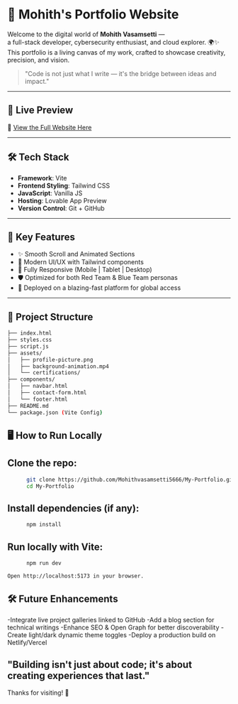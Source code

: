 # 🚀 Mohith's Portfolio Website

Welcome to the digital world of **Mohith Vasamsetti** —  
a full-stack developer, cybersecurity enthusiast, and cloud explorer. 🌍✨  
This portfolio is a living canvas of my work, crafted to showcase creativity, precision, and vision.

> "Code is not just what I write — it's the bridge between ideas and impact."

---

## 🔗 Live Preview

🌟 [View the Full Website Here](https://preview-e9de4ce7--mohith-portfolio.lovable.app/#hero)

---

## 🛠️ Tech Stack

- **Framework**: Vite
- **Frontend Styling**: Tailwind CSS
- **JavaScript**: Vanilla JS
- **Hosting**: Lovable App Preview
- **Version Control**: Git + GitHub

---

## 🎯 Key Features

- ✨ Smooth Scroll and Animated Sections
- 🎨 Modern UI/UX with Tailwind components
- 📱 Fully Responsive (Mobile | Tablet | Desktop)
- 🛡️ Optimized for both Red Team & Blue Team personas
- 🚀 Deployed on a blazing-fast platform for global access

---

## 🧩 Project Structure

```bash
├── index.html
├── styles.css
├── script.js
├── assets/
│   ├── profile-picture.png
│   ├── background-animation.mp4
│   └── certifications/
├── components/
│   ├── navbar.html
│   ├── contact-form.html
│   └── footer.html
├── README.md
└── package.json (Vite Config)

```

## 🖥️ How to Run Locally

## Clone the repo:

```bash
      git clone https://github.com/Mohithvasamsetti5666/My-Portfolio.git
      cd My-Portfolio

```

## Install dependencies (if any):

```bash
      npm install

```

## Run locally with Vite:

```bash
      npm run dev

Open http://localhost:5173 in your browser.

```

## 🛠️ Future Enhancements
-Integrate live project galleries linked to GitHub
-Add a blog section for technical writings
-Enhance SEO & Open Graph for better discoverability
-Create light/dark dynamic theme toggles
-Deploy a production build on Netlify/Vercel


## "Building isn't just about code; it's about creating experiences that last."

Thanks for visiting! 🌟

